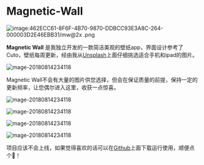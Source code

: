 # Magnetic-Wall
![image:462ECC61-8F6F-4B70-9870-DDBCC93E3A8C-264-000003D2E46EBB31/mw@2x .png](http://xcanoe.top/iOS/Magnetic-Wall/mw@2x%20.png)

**Magnetic Wall** 是我独立开发的一款简洁美观的壁纸app，界面设计参考了 Cuto，壁纸每周更新，经由我从[Unsplash](https://unsplash.com)上面仔细挑选适合手机和ipad的图片。



![mage-20180814234118](https://github.com/hiETsang/Magnetic-Wall/blob/master/sample.gif)



Magnetic Wall不会有大量的图片供您选择，但会在保证质量的前提，保持一定的更新频率，让您偶尔进入这里，收获一点惊喜。

![mage-20180814234118](https://github.com/hiETsang/Magnetic-Wall/blob/master/IMG_9990.PNG?raw=true)

![mage-20180814234118](https://github.com/hiETsang/Magnetic-Wall/blob/master/IMG_9991.PNG?raw=true)

![mage-20180814234118](https://github.com/hiETsang/Magnetic-Wall/blob/master/IMG_9992.PNG?raw=true)

![mage-20180814234118](https://github.com/hiETsang/Magnetic-Wall/blob/master/IMG_9993.PNG?raw=true)




项目应该不会上线，如果觉得喜欢的话可以在[Github](https://github.com/XDislikeCode/Magnetic-Wall)上面下载运行使用，顺便点个🌟！
